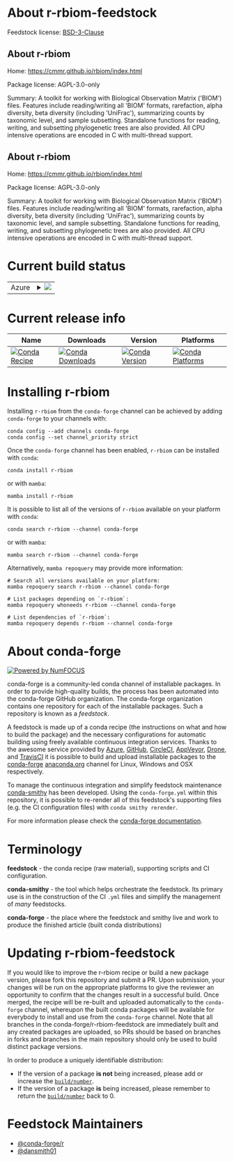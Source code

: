 About r-rbiom-feedstock
=======================

Feedstock license: [BSD-3-Clause](https://github.com/conda-forge/r-rbiom-feedstock/blob/main/LICENSE.txt)


About r-rbiom
-------------

Home: https://cmmr.github.io/rbiom/index.html

Package license: AGPL-3.0-only

Summary: A toolkit for working with Biological Observation Matrix ('BIOM') files. Features include reading/writing all 'BIOM' formats, rarefaction, alpha diversity, beta diversity (including 'UniFrac'), summarizing counts by taxonomic level, and sample subsetting. Standalone functions for reading, writing, and subsetting phylogenetic trees are also provided. All CPU intensive operations are encoded in C with multi-thread support.

About r-rbiom
-------------

Home: https://cmmr.github.io/rbiom/index.html

Package license: AGPL-3.0-only

Summary: A toolkit for working with Biological Observation Matrix ('BIOM') files. Features include reading/writing all 'BIOM' formats, rarefaction, alpha diversity, beta diversity (including 'UniFrac'), summarizing counts by taxonomic level, and sample subsetting. Standalone functions for reading, writing, and subsetting phylogenetic trees are also provided. All CPU intensive operations are encoded in C with multi-thread support.

Current build status
====================


<table>
    
  <tr>
    <td>Azure</td>
    <td>
      <details>
        <summary>
          <a href="https://dev.azure.com/conda-forge/feedstock-builds/_build/latest?definitionId=13982&branchName=main">
            <img src="https://dev.azure.com/conda-forge/feedstock-builds/_apis/build/status/r-rbiom-feedstock?branchName=main">
          </a>
        </summary>
        <table>
          <thead><tr><th>Variant</th><th>Status</th></tr></thead>
          <tbody><tr>
              <td>linux_64_r_base4.2</td>
              <td>
                <a href="https://dev.azure.com/conda-forge/feedstock-builds/_build/latest?definitionId=13982&branchName=main">
                  <img src="https://dev.azure.com/conda-forge/feedstock-builds/_apis/build/status/r-rbiom-feedstock?branchName=main&jobName=linux&configuration=linux%20linux_64_r_base4.2" alt="variant">
                </a>
              </td>
            </tr><tr>
              <td>linux_64_r_base4.3</td>
              <td>
                <a href="https://dev.azure.com/conda-forge/feedstock-builds/_build/latest?definitionId=13982&branchName=main">
                  <img src="https://dev.azure.com/conda-forge/feedstock-builds/_apis/build/status/r-rbiom-feedstock?branchName=main&jobName=linux&configuration=linux%20linux_64_r_base4.3" alt="variant">
                </a>
              </td>
            </tr><tr>
              <td>osx_64_r_base4.2</td>
              <td>
                <a href="https://dev.azure.com/conda-forge/feedstock-builds/_build/latest?definitionId=13982&branchName=main">
                  <img src="https://dev.azure.com/conda-forge/feedstock-builds/_apis/build/status/r-rbiom-feedstock?branchName=main&jobName=osx&configuration=osx%20osx_64_r_base4.2" alt="variant">
                </a>
              </td>
            </tr><tr>
              <td>osx_64_r_base4.3</td>
              <td>
                <a href="https://dev.azure.com/conda-forge/feedstock-builds/_build/latest?definitionId=13982&branchName=main">
                  <img src="https://dev.azure.com/conda-forge/feedstock-builds/_apis/build/status/r-rbiom-feedstock?branchName=main&jobName=osx&configuration=osx%20osx_64_r_base4.3" alt="variant">
                </a>
              </td>
            </tr><tr>
              <td>osx_arm64_r_base4.2</td>
              <td>
                <a href="https://dev.azure.com/conda-forge/feedstock-builds/_build/latest?definitionId=13982&branchName=main">
                  <img src="https://dev.azure.com/conda-forge/feedstock-builds/_apis/build/status/r-rbiom-feedstock?branchName=main&jobName=osx&configuration=osx%20osx_arm64_r_base4.2" alt="variant">
                </a>
              </td>
            </tr><tr>
              <td>osx_arm64_r_base4.3</td>
              <td>
                <a href="https://dev.azure.com/conda-forge/feedstock-builds/_build/latest?definitionId=13982&branchName=main">
                  <img src="https://dev.azure.com/conda-forge/feedstock-builds/_apis/build/status/r-rbiom-feedstock?branchName=main&jobName=osx&configuration=osx%20osx_arm64_r_base4.3" alt="variant">
                </a>
              </td>
            </tr><tr>
              <td>win_64</td>
              <td>
                <a href="https://dev.azure.com/conda-forge/feedstock-builds/_build/latest?definitionId=13982&branchName=main">
                  <img src="https://dev.azure.com/conda-forge/feedstock-builds/_apis/build/status/r-rbiom-feedstock?branchName=main&jobName=win&configuration=win%20win_64_" alt="variant">
                </a>
              </td>
            </tr>
          </tbody>
        </table>
      </details>
    </td>
  </tr>
</table>

Current release info
====================

| Name | Downloads | Version | Platforms |
| --- | --- | --- | --- |
| [![Conda Recipe](https://img.shields.io/badge/recipe-r--rbiom-green.svg)](https://anaconda.org/conda-forge/r-rbiom) | [![Conda Downloads](https://img.shields.io/conda/dn/conda-forge/r-rbiom.svg)](https://anaconda.org/conda-forge/r-rbiom) | [![Conda Version](https://img.shields.io/conda/vn/conda-forge/r-rbiom.svg)](https://anaconda.org/conda-forge/r-rbiom) | [![Conda Platforms](https://img.shields.io/conda/pn/conda-forge/r-rbiom.svg)](https://anaconda.org/conda-forge/r-rbiom) |

Installing r-rbiom
==================

Installing `r-rbiom` from the `conda-forge` channel can be achieved by adding `conda-forge` to your channels with:

```
conda config --add channels conda-forge
conda config --set channel_priority strict
```

Once the `conda-forge` channel has been enabled, `r-rbiom` can be installed with `conda`:

```
conda install r-rbiom
```

or with `mamba`:

```
mamba install r-rbiom
```

It is possible to list all of the versions of `r-rbiom` available on your platform with `conda`:

```
conda search r-rbiom --channel conda-forge
```

or with `mamba`:

```
mamba search r-rbiom --channel conda-forge
```

Alternatively, `mamba repoquery` may provide more information:

```
# Search all versions available on your platform:
mamba repoquery search r-rbiom --channel conda-forge

# List packages depending on `r-rbiom`:
mamba repoquery whoneeds r-rbiom --channel conda-forge

# List dependencies of `r-rbiom`:
mamba repoquery depends r-rbiom --channel conda-forge
```


About conda-forge
=================

[![Powered by
NumFOCUS](https://img.shields.io/badge/powered%20by-NumFOCUS-orange.svg?style=flat&colorA=E1523D&colorB=007D8A)](https://numfocus.org)

conda-forge is a community-led conda channel of installable packages.
In order to provide high-quality builds, the process has been automated into the
conda-forge GitHub organization. The conda-forge organization contains one repository
for each of the installable packages. Such a repository is known as a *feedstock*.

A feedstock is made up of a conda recipe (the instructions on what and how to build
the package) and the necessary configurations for automatic building using freely
available continuous integration services. Thanks to the awesome service provided by
[Azure](https://azure.microsoft.com/en-us/services/devops/), [GitHub](https://github.com/),
[CircleCI](https://circleci.com/), [AppVeyor](https://www.appveyor.com/),
[Drone](https://cloud.drone.io/welcome), and [TravisCI](https://travis-ci.com/)
it is possible to build and upload installable packages to the
[conda-forge](https://anaconda.org/conda-forge) [anaconda.org](https://anaconda.org/)
channel for Linux, Windows and OSX respectively.

To manage the continuous integration and simplify feedstock maintenance
[conda-smithy](https://github.com/conda-forge/conda-smithy) has been developed.
Using the ``conda-forge.yml`` within this repository, it is possible to re-render all of
this feedstock's supporting files (e.g. the CI configuration files) with ``conda smithy rerender``.

For more information please check the [conda-forge documentation](https://conda-forge.org/docs/).

Terminology
===========

**feedstock** - the conda recipe (raw material), supporting scripts and CI configuration.

**conda-smithy** - the tool which helps orchestrate the feedstock.
                   Its primary use is in the construction of the CI ``.yml`` files
                   and simplify the management of *many* feedstocks.

**conda-forge** - the place where the feedstock and smithy live and work to
                  produce the finished article (built conda distributions)


Updating r-rbiom-feedstock
==========================

If you would like to improve the r-rbiom recipe or build a new
package version, please fork this repository and submit a PR. Upon submission,
your changes will be run on the appropriate platforms to give the reviewer an
opportunity to confirm that the changes result in a successful build. Once
merged, the recipe will be re-built and uploaded automatically to the
`conda-forge` channel, whereupon the built conda packages will be available for
everybody to install and use from the `conda-forge` channel.
Note that all branches in the conda-forge/r-rbiom-feedstock are
immediately built and any created packages are uploaded, so PRs should be based
on branches in forks and branches in the main repository should only be used to
build distinct package versions.

In order to produce a uniquely identifiable distribution:
 * If the version of a package **is not** being increased, please add or increase
   the [``build/number``](https://docs.conda.io/projects/conda-build/en/latest/resources/define-metadata.html#build-number-and-string).
 * If the version of a package **is** being increased, please remember to return
   the [``build/number``](https://docs.conda.io/projects/conda-build/en/latest/resources/define-metadata.html#build-number-and-string)
   back to 0.

Feedstock Maintainers
=====================

* [@conda-forge/r](https://github.com/conda-forge/r/)
* [@dansmith01](https://github.com/dansmith01/)

